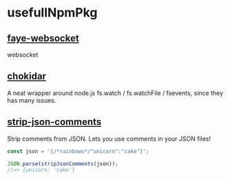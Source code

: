 # usefullNpmPkg

## [faye-websocket](https://www.npmjs.com/package/faye-websocket)

websocket

## [chokidar](https://www.npmjs.com/package/chokidar)

A neat wrapper around node.js fs.watch / fs.watchFile / fsevents, since they has many issues.

## [strip-json-comments ](https://www.npmjs.com/package/strip-json-comments)

Strip comments from JSON. Lets you use comments in your JSON files!

```javascript
const json = '{/*rainbows*/"unicorn":"cake"}';

JSON.parse(stripJsonComments(json));
//=> {unicorn: 'cake'}
```
